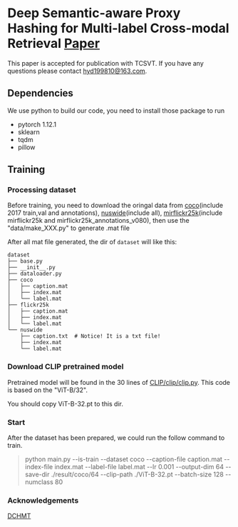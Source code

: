 # Deep Semantic-aware Proxy Hashing for Multi-label Cross-modal Retrieval [Paper](https://ieeexplore.ieee.org/document/10149001)
This paper is accepted for publication with TCSVT.
If you have any questions please contact hyd199810@163.com.

## Dependencies
We use python to build our code, you need to install those package to run

- pytorch 1.12.1
- sklearn
- tqdm
- pillow

## Training

### Processing dataset
Before training, you need to download the oringal data from [coco](https://cocodataset.org/#download)(include 2017 train,val and annotations), [nuswide](https://lms.comp.nus.edu.sg/wp-content/uploads/2019/research/nuswide/NUS-WIDE.html)(include all), [mirflickr25k](https://www.kaggle.com/datasets/paulrohan2020/mirflickr25k)(include mirflickr25k and mirflickr25k_annotations_v080), 
then use the "data/make_XXX.py" to generate .mat file

After all mat file generated, the dir of `dataset` will like this:
~~~
dataset
├── base.py
├── __init__.py
├── dataloader.py
├── coco
│   ├── caption.mat 
│   ├── index.mat
│   └── label.mat 
├── flickr25k
│   ├── caption.mat
│   ├── index.mat
│   └── label.mat
└── nuswide
    ├── caption.txt  # Notice! It is a txt file!
    ├── index.mat 
    └── label.mat
~~~

### Download CLIP pretrained model
Pretrained model will be found in the 30 lines of [CLIP/clip/clip.py](https://github.com/openai/CLIP/blob/main/clip/clip.py). This code is based on the "ViT-B/32".

You should copy ViT-B-32.pt to this dir.

### Start

After the dataset has been prepared, we could run the follow command to train.
> python main.py --is-train --dataset coco --caption-file caption.mat --index-file index.mat --label-file label.mat --lr 0.001 --output-dim 64 --save-dir ./result/coco/64 --clip-path ./ViT-B-32.pt --batch-size 128 --numclass 80


### Acknowledgements
[DCHMT](https://github.com/kalenforn/DCHMT)
